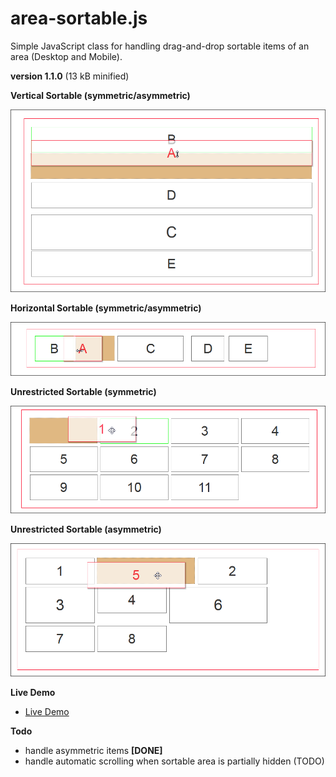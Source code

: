 # area-sortable.js

Simple JavaScript class for handling drag-and-drop sortable items of an area (Desktop and Mobile).


**version 1.1.0** (13 kB minified)


**Vertical Sortable (symmetric/asymmetric)**

[![Vertical sortable](/vertical.png)](https://foo123.github.io/examples/area-sortable/)

**Horizontal Sortable (symmetric/asymmetric)**

[![Horizontal sortable](/horizontal.png)](https://foo123.github.io/examples/area-sortable/)

**Unrestricted Sortable (symmetric)**

[![Unrestricted symmetric sortable](/unrestricted-sym.png)](https://foo123.github.io/examples/area-sortable/)

**Unrestricted Sortable (asymmetric)**

[![Unrestricted asymmetric sortable](/unrestricted-asym.png)](https://foo123.github.io/examples/area-sortable/)


**Live Demo**

* [Live Demo](https://foo123.github.io/examples/area-sortable/)


**Todo**

* handle asymmetric items **[DONE]**
* handle automatic scrolling when sortable area is partially hidden (TODO)

